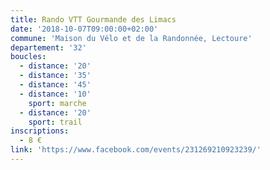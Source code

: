 ```yaml
---
title: Rando VTT Gourmande des Limacs
date: '2018-10-07T09:00:00+02:00'
commune: 'Maison du Vélo et de la Randonnée, Lectoure'
departement: '32'
boucles:
  - distance: '20'
  - distance: '35'
  - distance: '45'
  - distance: '10'
    sport: marche
  - distance: '20'
    sport: trail
inscriptions:
  - 8 €
link: 'https://www.facebook.com/events/231269210923239/'
---
```


